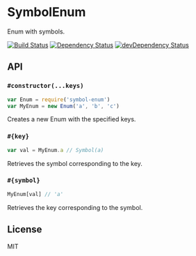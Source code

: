 # SymbolEnum

Enum with symbols.

[![Build Status](https://travis-ci.org/seangenabe/symbol-enum.svg?branch=master)](https://travis-ci.org/seangenabe/symbol-enum)
[![Dependency Status](https://david-dm.org/seangenabe/symbol-enum.svg)](https://david-dm.org/seangenabe/symbol-enum)
[![devDependency Status](https://david-dm.org/seangenabe/symbol-enum/dev-status.svg)](https://david-dm.org/seangenabe/symbol-enum#info=devDependencies)

## API

### `#constructor(...keys)`
````javascript
var Enum = require('symbol-enum')
var MyEnum = new Enum('a', 'b', 'c')
````

Creates a new Enum with the specified keys.

### `#{key}`
````javascript
var val = MyEnum.a // Symbol(a)
````

Retrieves the symbol corresponding to the key.

### `#{symbol}`
````javascript
MyEnum[val] // 'a'
````

Retrieves the key corresponding to the symbol.

## License

MIT
